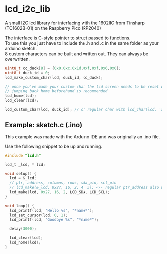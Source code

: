 # lcd_i2c_lib
A small I2C lcd library for interfacing with the 1602IIC from Tinsharp (TC1602B-01) on the Raspberry Pico (RP2040)

The interface is C-style pointer to struct passed to functions.  
To use this you just have to include the .h and .c in the same folder as your arduino sketch.  
8 custom characters can be built and written out.
They can always be overwritten.
```c
uint8_t cc_duck[8] = {0x0,0xc,0x1d,0xf,0xf,0x6,0x0};
uint8_t duck_id = 0;
lcd_make_custom_char(lcd, duck_id, cc_duck);

// once you've made your custom char the lcd screen needs to be reset with lcd_clear
// jumping back home beforehand is recommended
lcd_home(lcd);
lcd_clear(lcd);

lcd_custom_char(lcd, duck_id); // or regular char with lcd_char(lcd, 'a');
```

## Example: sketch.c (.ino)  
This example was made with the Arduino IDE and was originally an .ino file.  

Use the following snippet to be up and running.  
```c 
#include "lcd.h"

lcd_t _lcd, * lcd;

void setup() {
  lcd = &_lcd;
  // ptr, address, columns, rows, sda_pin, scl_pin
  // lcd_make(&_lcd, 0x27, 16, 2, 4, 5); <-- regular ptr_address also works
  lcd_make(lcd, 0x27, 16, 2, LCD_SDA, LCD_SCL);
}

void loop() {
  lcd_printf(lcd, "Hello %s", "*name*");
  lcd_set_cursor(lcd, 0, 1);
  lcd_printf(lcd, "Goodbye %s", "*name*");

  delay(3000);

  lcd_clear(lcd);
  lcd_home(lcd);
}
``` 
